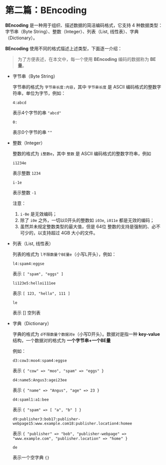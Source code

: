 # 第二篇：BEncoding

**BEncoding** 是一种用于组织、描述数据的简洁编码格式，它支持 4 种数据类型：字节串（Byte String）、整数（Integer）、列表（List, 线性表）、字典（Dictionary）。

**BEncoding** 使用不同的格式描述上述类型，下面逐一介绍：

> 为了方便表述，在本文中，每一个使用 **BEncoding** 编码的数据称为 **BE量**。

-   字节串（Byte String）

    字节串的格式为 `字节串长度:内容`，其中 `字节串长度` 是 ASCII 编码格式的整数字符串，单位为字节，例如：

    ```
    4:abcd
    ```

    表示4个字节的串 `"abcd"`

    ```
    0:
    ```

    表示0个字节的串 `""`

-   整数（Integer）

    整数的格式为 `i整数e`，其中 `整数` 是 ASCII 编码格式的整数字符串，例如

    ```
    i1234e
    ```

    表示整数 `1234`

    ```
    i-1e
    ```

    表示整数 `-1`

    注意：

    1. `i-0e` 是无效编码；
    2. 除了 `i0e` 之外，一切以0开头的整数如 `i03e`, `i011e` 都是无效的编码；
    3. 虽然并未规定整数类型的最大值，但是 64位 整数的支持是强制的、必不可少的，以支持超过 4GB 大小的文件。

-   列表（List, 线性表）

    列表的格式为 `l不限数量个BE量e`（小写L开头），例如：

    ```
    l4:spam4:eggse
    ```

    表示 `[ "spam", "eggs" ]`

    ```
    li123e5:helloi111ee
    ```

    表示 `[ 123, "hello", 111 ]`

    ```
    le
    ```

    表示 [] 空列表

-   字典（Dictionary）

    字典的格式为 `d不限数量个数据对e`（小写D开头）。数据对是指一种 **key-value** 结构，一个数据对的格式为 **一个字节串+一个BE量**
    
    例如：

    ```
    d3:cow3:moo4:spam4:eggse
    ```

    表示 `{ "cow" => "moo", "spam" => "eggs" }`

    ```
    d4:name5:Angus3:agei23ee
    ```

    表示 `{ "name" => "Angus", "age" => 23 }`

    ```
    d4:spaml1:a1:bee
    ```

    表示 `{ "spam" => [ "a", "b" ] }`

    ```
    d9:publisher3:bob17:publisher-webpage15:www.example.com18:publisher.location4:homee
    ```

    表示 `{ "publisher" => "bob", "publisher-webpage" => "www.example.com", "publisher.location" => "home" }`

    ```
    de
    ```

    表示一个空字典 `{}`










